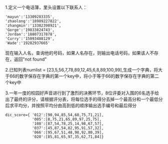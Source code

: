 1.定义一个电话簿，里头设置以下联系人：

    'mayun':'13309283335',
    'zhaolong':'18989227822',
    'zhangmin':'13382398921',
    'Gorge':'19833824743',
    'Jordan':'18807317878',
    'Curry':'15093488129',
    'Wade':'19282937665'

现在输入人名，查询他的号码，如果人名存在，则输出电话号码，如果该人不存在，返回"not found" 

2.已知列表numlist = [23,5,56,7,78,89,12,45,6,8,89,100,99],生成一个字典，将大于66的数字保存在字典的第一个key中，将小于等于66的数字保存在字典的第二个key中

3.一年一度的校园好声音进行到了激烈的决赛环节，8位评委对入围的6名选手给出了最终的评分，请根据评分表，将每位选手的得分去掉一个最高分和一个最低分后求平均分，并按照平均分由高到低的顺序输出选手编号和最后得分 

```
dic_score={ '012':[90,94,85,54,68,75,71,21],
            '005':[8,75,21,65,89,97,25,75],
            '108':[87,54,78,25,14,98,67,57],
            '037':[45,87,54,82,95,91,57,32],
            '066':[95,67,51,48,98,92,80,39],
            '020':[85,81,65,97,35,62,71,84]}
```

